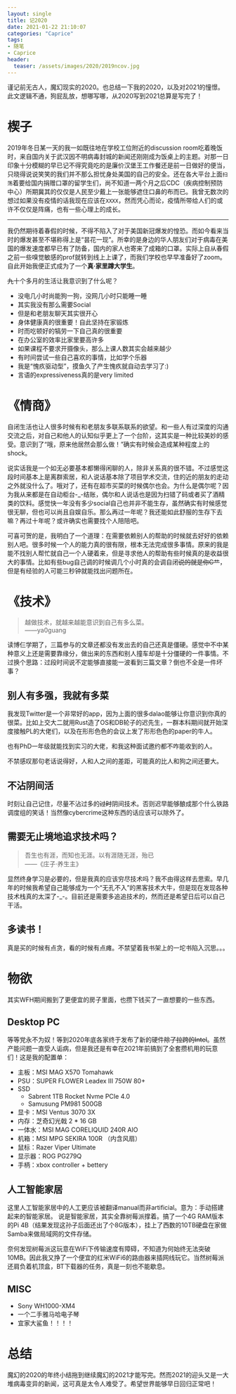 ```yaml
---
layout: single
title: 记2020
date: 2021-01-22 21:10:07
categories: "Caprice"
tags:
- 随笔
- Caprice
header:
  teaser: /assets/images/2020/2019ncov.jpg
---
```


谨记前无古人，魔幻现实的2020。也总结一下我的2020，以及对2021的憧憬。此文逻辑不通，狗屁乱放，想哪写哪，从2020写到2021总算是写完了！

# 楔子

2019年冬日某一天的我一如既往地在学校工位附近的discussion room吃着晚饭时，来自国内关于武汉因不明病毒封城的新闻还刚刚成为饭桌上的主题。对那一日印象十分模糊的早已记不得究竟吃的是廉价汉堡王工作餐还是前一日做好的便当，只晓得说说笑笑的我们并不那么担忧身处美国的自己的安全。还在各大平台上面`扫荡`着要给国内捐赠口罩的留学生们，尚不知道一两个月之后CDC（疾病控制预防中心）所期冀其的仅仅是人民至少戴上一张能够遮住口鼻的布而已。我曾无数次的想过如果没有疫情的话我现在应该在`XXXX`，然而凭心而论，疫情所带给人们的或许不仅仅是阵痛，也有一些心理上的成长。

***

我仍然期待着春假的时候，不得不陷入了对于美国新冠爆发的惶恐。而如今看来当时的爆发甚至不堪称得上是“昙花一现”。所幸的是身边的华人朋友们对于病毒在美国的爆发速度都早已有了防备，国内的家人也寄来了成箱的口罩。实际上自从春假之前一些嗅觉敏感的prof就转到线上上课了，而我们学校也早早准备好了zoom。自此开始我便正式成为了一个**真·家里蹲大学生**。

~~九~~十个多月的生活让我意识到了什么呢？

- 没电几小时尚能狗一狗，没网几小时只能睡一睡
- 其实我没有那么需要Social
- 但是和老朋友聊天其实很开心
- 身体健康真的很重要！自此坚持在家锻炼
- 时而吃顿好的犒劳一下自己真的很重要
- 在办公室的效率比家里要高许多
- 如果课程不要求开摄像头，那么上课人数其实会越来越少
- 有时间尝试一些自己喜欢的事情，比如学个乐器
- 我是“愧疚驱动型”，摸鱼久了产生愧疚就自动去学习了:)
- 言语的expressiveness真的是very limited

# 《情商》

自闭生活也让人很多时候有和老朋友多联系联系的欲望。和一些人有过深度的沟通交流之后，对自己和他人的认知似乎更上了一个台阶，这其实是一种比较美妙的感受。意识到了“哦，原来他居然会那么做！”确实有时候会造成某种程度上的shock。

说实话我是一个如无必要基本都懒得闲聊的人，除非关系真的很不错。不过感觉这段时间基本上是离群索居，和人说话基本除了项目学术交流，住的近的朋友的走动之外就没什么了。哦对了，还有在超市买菜的时候偶尔也会。为什么是偶尔呢？因为我从来都是在自动柜台-_-结账，偶尔和人说话也是因为扫错了码或者买了酒精类的饮料。感觉快一年没有多少social自己也并非不能生存，虽然确实有时候感觉很无聊，但也可以尚且自娱自乐。那么再过一年呢？我还能如此舒服的生存下去嘛？再过十年呢？或许确实也需要找个人陪陪吧。

可喜可贺的是，我明白了一个道理：在需要依赖别人的帮助的时候就去好好的依赖别人吧。很多时候一个人的能力真的很有限，根本无法完成很多事情。原来的我是能不找别人帮忙就自己一个人硬着来，但是寻求他人的帮助有些时候真的是收益很大的事情。比如有些bug自己调的时候调几个小时真的会调自闭~~说的就是你C艹~~，但是有经验的人可能三秒钟就能找出问题所在。

# 《技术》

> 越做技术，就越来越能意识到自己有多么菜。  
>                          ——ya0guang

读博仨学期了，三篇参与的文章还都没有发出去的自己还真是僵硬。感觉中不中某种意义上还是需要靠缘分，做出来的东西和别人撞车却是十分僵硬的一件事情。不过换个思路：过段时间说不定能够直接能一波看到三篇文章？倒也不全是一件坏事？

## 别人有多强，我就有多菜

我发现Twitter是一个非常好的app，因为上面的很多dalao能够让你意识到你真的很菜。比如上交大二就用Rust造了OS和DB轮子的迟先生，一群本科期间就开始深度接触PL的大佬们，以及在形形色色的会议上发了形形色色的paper的牛人。

也有PhD一年级就能找到实习的大佬，和我这种面试邀约都不咋能收到的人。

不禁感叹那句老话说得好，人和人之间的差距，可能真的比人和狗之间还要大。

## 不沾阴间活

时刻让自己记住，尽量不沾过多的~~过时~~阴间技术。否则迟早能够酿成那个什么铁路调度组的笑话！当然像cybercrime这种东西的话应该可以除外了。

## 需要无止境地追求技术吗？

> 吾生也有涯，而知也无涯。以有涯随无涯，殆已  
>                           ——《庄子·养生主》

显然终身学习是必要的，但是我真的应该穷尽技术吗？我不由得这样去思索。早几年的时候我希望自己能够成为一个“无孔不入”的黑客技术大牛，但是现在发现各种技术栈真的太深了-_-。目前还是需要多追追技术的，然而还是希望日后可以自己干活。

## 多读书！

真是买的时候有点贪，看的时候有点瘫。不禁望着我书架上的一坨书陷入沉思。。。

# 物欲

其实WFH期间搬到了更便宜的房子里面，也攒下钱买了一直想要的一些东西。

## Desktop PC

等等党永不为奴！等到2020年底各家终于发布了新的硬件~~除了拉跨的Intel~~。虽然产能问题一直受人诟病，但是我还是有幸在2021年前搞到了全套攒机用的玩意们！这是我的配置单：

- 主板：MSI MAG X570 Tomahawk
- PSU：SUPER FLOWER Leadex III 750W 80+
- SSD
  - Sabrent 1TB Rocket Nvme PCIe 4.0
  - Samusung PM981 500GB
- 显卡：MSI Ventus 3070 3X
- 内存：芝奇幻光戟 2 * 16 GB
- 一体水：MSI MAG CORELIQUID 240R AIO
- 机箱：MSI MPG SEKIRA 100R （内含风扇）
- 鼠标：Razer Viper Ultimate
- 显示器：ROG PG279Q
- 手柄：xbox controller + bettery 

## 人工智能家居

这里人工智能家居中的人工更应该被翻译manual而非artificial。意为：手动搭建起来的智能家居。
说是智能家居，其实全靠树莓派撑着。搞了一个4G RAM版本的Pi 4B（结果发现这孙子后面还出了个8G版本），挂上了西数的10TB硬盘在家做Samba来做局域网的文件存储。

奈何发现树莓派这玩意在WiFi下传输速度有障碍，不知道为何始终无法突破10MB。因此我又挣了一个便宜的红米WiFi6的路由器来插网线玩它。当然树莓派还肩负着机顶盒，BT下载器的任务，真是一刻也不能歇息。

## MISC

- Sony WH1000-XM4
- 一个二手雅马哈电子琴
- 宜家大鲨鱼！！！！

# 总结

魔幻的2020的年终小结拖到继续魔幻的2021才能写完。然而2021的迎头又是一大堆病毒变异的新闻，这可真是太令人难受了。希望世界能够早日回归正常吧！
